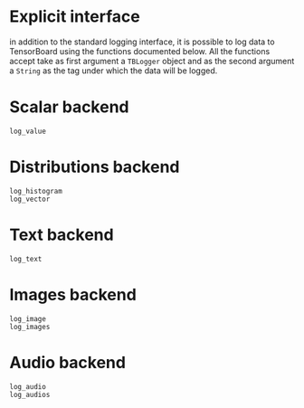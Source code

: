 # Explicit interface

in addition to the standard logging interface, it is possible to log
data to TensorBoard using the functions documented below.
All the functions accept take as first argument a `TBLogger` object
and as the second argument a `String` as the tag under which the
data will be logged.

# Scalar backend
```@docs
log_value
```

# Distributions backend
```@docs
log_histogram
log_vector
```

# Text backend
```@docs
log_text
```

# Images backend
```@docs
log_image
log_images
```

# Audio backend
```@docs
log_audio
log_audios
```
